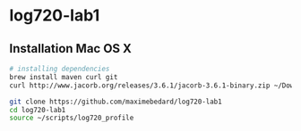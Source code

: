 # log720-lab1

## Installation Mac OS X

```sh
# installing dependencies
brew install maven curl git
curl http://www.jacorb.org/releases/3.6.1/jacorb-3.6.1-binary.zip ~/Downloads

git clone https://github.com/maximebedard/log720-lab1
cd log720-lab1
source ~/scripts/log720_profile
```
